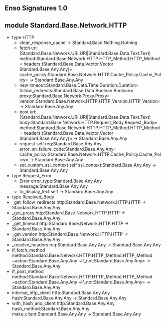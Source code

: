 ## Enso Signatures 1.0
## module Standard.Base.Network.HTTP
- type HTTP
    - clear_response_cache -> Standard.Base.Nothing.Nothing
    - fetch uri:(Standard.Base.Network.URI.URI|Standard.Base.Data.Text.Text) method:Standard.Base.Network.HTTP.HTTP_Method.HTTP_Method= headers:(Standard.Base.Data.Vector.Vector Standard.Base.Any.Any)= cache_policy:Standard.Base.Network.HTTP.Cache_Policy.Cache_Policy= -> Standard.Base.Any.Any
    - new timeout:Standard.Base.Data.Time.Duration.Duration= follow_redirects:Standard.Base.Data.Boolean.Boolean= proxy:Standard.Base.Network.Proxy.Proxy= version:Standard.Base.Network.HTTP.HTTP_Version.HTTP_Version= -> Standard.Base.Any.Any
    - post uri:(Standard.Base.Network.URI.URI|Standard.Base.Data.Text.Text) body:Standard.Base.Network.HTTP.Request_Body.Request_Body= method:Standard.Base.Network.HTTP.HTTP_Method.HTTP_Method= headers:(Standard.Base.Data.Vector.Vector Standard.Base.Any.Any)= -> Standard.Base.Any.Any
    - request self req:Standard.Base.Any.Any error_on_failure_code:Standard.Base.Any.Any= cache_policy:Standard.Base.Network.HTTP.Cache_Policy.Cache_Policy= -> Standard.Base.Any.Any
    - set_custom_ssl_context self ssl_context:Standard.Base.Any.Any -> Standard.Base.Any.Any
- type Request_Error
    - Error error_type:Standard.Base.Any.Any message:Standard.Base.Any.Any
    - to_display_text self -> Standard.Base.Any.Any
- type Resolved_Body
- _get_follow_redirects http:Standard.Base.Network.HTTP.HTTP -> Standard.Base.Any.Any
- _get_proxy http:Standard.Base.Network.HTTP.HTTP -> Standard.Base.Any.Any
- _get_timeout http:Standard.Base.Network.HTTP.HTTP -> Standard.Base.Any.Any
- _get_version http:Standard.Base.Network.HTTP.HTTP -> Standard.Base.Any.Any
- _resolve_headers req:Standard.Base.Any.Any -> Standard.Base.Any.Any
- if_fetch_method method:Standard.Base.Network.HTTP.HTTP_Method.HTTP_Method ~action:Standard.Base.Any.Any ~if_not:Standard.Base.Any.Any= -> Standard.Base.Any.Any
- if_post_method method:Standard.Base.Network.HTTP.HTTP_Method.HTTP_Method ~action:Standard.Base.Any.Any ~if_not:Standard.Base.Any.Any= -> Standard.Base.Any.Any
- internal_http_client http:Standard.Base.Any.Any hash:Standard.Base.Any.Any -> Standard.Base.Any.Any
- with_hash_and_client http:Standard.Base.Any.Any hash_method:Standard.Base.Any.Any make_client:Standard.Base.Any.Any -> Standard.Base.Any.Any
